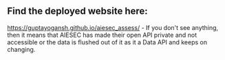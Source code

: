 ## Find the deployed website here: 

https://guptayogansh.github.io/aiesec_assess/ - If you don't see anything, then it means that AIESEC has made their open API private and not accessible or the data is flushed out of it as it a Data API and keeps on changing.
